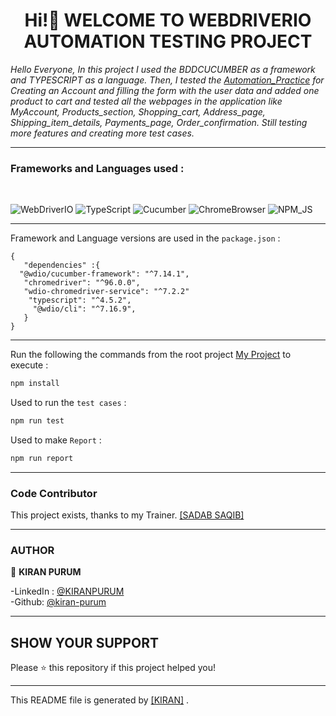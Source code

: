 <h1 align="center"> Hi!👋 WELCOME TO WEBDRIVERIO AUTOMATION TESTING PROJECT </h1>
<p align="left">

*Hello Everyone, In this project I used the BDDCUCUMBER as a framework and TYPESCRIPT as a language. Then, I tested the [Automation_Practice](http://automationpractice.com/index.php) for Creating an Account and filling the form with the user data and added one product to cart and tested all the webpages in the application like MyAccount, Products_section, Shopping_cart, Address_page, Shipping_item_details, Payments_page, Order_confirmation. Still testing more features and creating more test cases.*

---

### Frameworks and Languages used : 
<br>

![WebDriverIO](https://img.shields.io/badge/WebDriverIO-EA5906.svg?&style=for-the-badge&logo=WebdriverIO&logoColor=white)
![TypeScript](https://img.shields.io/badge/-TypeScript-%233178C6?&style=for-the-badge&logo=Typescript&logoColor=black)
![Cucumber](https://img.shields.io/badge/-Cucumber-brightgreen?logo=cucumber&logoColor=white&style=for-the-badge)
![ChromeBrowser](https://img.shields.io/badge/-CHROME%20BROWSER-silver?logo=chrome&logoColor=brightblack&style=for-the-badge)
![NPM_JS](https://img.shields.io/badge/-npmJs-yellow?logo=npmJs&logoColor=black&style=for-the-badge)

---
Framework and Language versions are used in the  `package.json` :

```
{
   "dependencies" :{
  "@wdio/cucumber-framework": "^7.14.1",
   "chromedriver": "^96.0.0",
   "wdio-chromedriver-service": "^7.2.2" 
    "typescript": "^4.5.2",
     "@wdio/cli": "^7.16.9",
   }
}
```

---
Run the following the commands from the root project [My Project](https://github.com/kiran-purum/WEBDRIVERIOBDDTS) to execute :

```sh
npm install
```

Used to run the `test cases` :

```sh
npm run test
```

Used to make `Report` :

```sh
npm run report
```

---
### Code Contributor

This project exists, thanks to my Trainer. [[SADAB SAQIB]](https://github.com/sadabnepal)

---
### AUTHOR

👤 **KIRAN  PURUM**

-LinkedIn : [@KIRANPURUM](https://www.linkedin.com/in/kiran-puram-17986b19b/) <br>
-Github: [@kiran-purum](https://github.com/kiran-purum)

---
## SHOW YOUR SUPPORT

Please ⭐️ this repository if this project helped you!

<a href="https://github.com/kiran-purum"> </a>

---

This README file is generated by [[KIRAN]](https://github.com/kiran-purum) .